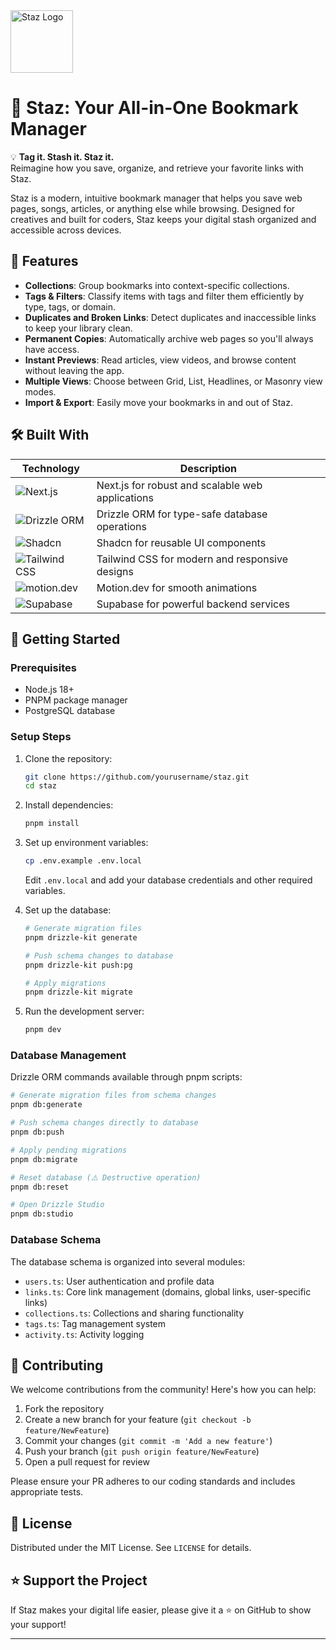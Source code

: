 <img src="https://github.com/YashM20/staz/blob/main/public/assets/images/Staz_logo.png" alt="Staz Logo" width="100" height="100" />  

# 🚀 Staz: Your All-in-One Bookmark Manager  

💡 **Tag it. Stash it. Staz it.**  
Reimagine how you save, organize, and retrieve your favorite links with Staz.  

Staz is a modern, intuitive bookmark manager that helps you save web pages, songs, articles, or anything else while browsing. Designed for creatives and built for coders, Staz keeps your digital stash organized and accessible across devices.  

## 🔗 Features

- **Collections**: Group bookmarks into context-specific collections.  
- **Tags & Filters**: Classify items with tags and filter them efficiently by type, tags, or domain.  
- **Duplicates and Broken Links**: Detect duplicates and inaccessible links to keep your library clean.  
- **Permanent Copies**: Automatically archive web pages so you'll always have access.  
- **Instant Previews**: Read articles, view videos, and browse content without leaving the app.  
- **Multiple Views**: Choose between Grid, List, Headlines, or Masonry view modes.  
- **Import & Export**: Easily move your bookmarks in and out of Staz.  

## 🛠️ Built With

| Technology | Description |
|------------|-------------|
| ![Next.js](https://img.shields.io/badge/next.js-%23000000.svg?style=for-the-badge&logo=nextdotjs&logoColor=white) | Next.js for robust and scalable web applications |
| ![Drizzle ORM](https://img.shields.io/badge/drizzle-ORM-blue?style=for-the-badge) | Drizzle ORM for type-safe database operations |
| ![Shadcn](https://img.shields.io/badge/shadcn-Design%20System-orange?style=for-the-badge) | Shadcn for reusable UI components |
| ![Tailwind CSS](https://img.shields.io/badge/tailwindcss-%2338B2AC.svg?style=for-the-badge&logo=tailwind-css&logoColor=white) | Tailwind CSS for modern and responsive designs |
| ![motion.dev](https://img.shields.io/badge/motion.dev-Animations-purple?style=for-the-badge) | Motion.dev for smooth animations |
| ![Supabase](https://img.shields.io/badge/supabase-Database-green?style=for-the-badge) | Supabase for powerful backend services |

## 🚀 Getting Started

### Prerequisites
- Node.js 18+ 
- PNPM package manager
- PostgreSQL database

### Setup Steps

1. Clone the repository:
   ```bash
   git clone https://github.com/yourusername/staz.git
   cd staz
   ```

2. Install dependencies:
   ```bash
   pnpm install
   ```

3. Set up environment variables:
   ```bash
   cp .env.example .env.local
   ```
   Edit `.env.local` and add your database credentials and other required variables.

4. Set up the database:
   ```bash
   # Generate migration files
   pnpm drizzle-kit generate

   # Push schema changes to database
   pnpm drizzle-kit push:pg

   # Apply migrations
   pnpm drizzle-kit migrate
   ```

5. Run the development server:
   ```bash
   pnpm dev
   ```

### Database Management

Drizzle ORM commands available through pnpm scripts:

```bash
# Generate migration files from schema changes
pnpm db:generate

# Push schema changes directly to database
pnpm db:push

# Apply pending migrations
pnpm db:migrate

# Reset database (⚠️ Destructive operation)
pnpm db:reset

# Open Drizzle Studio
pnpm db:studio

```

### Database Schema

The database schema is organized into several modules:

- `users.ts`: User authentication and profile data
- `links.ts`: Core link management (domains, global links, user-specific links)
- `collections.ts`: Collections and sharing functionality
- `tags.ts`: Tag management system
- `activity.ts`: Activity logging

## 🤝 Contributing

We welcome contributions from the community! Here's how you can help:  

1. Fork the repository  
2. Create a new branch for your feature (`git checkout -b feature/NewFeature`)  
3. Commit your changes (`git commit -m 'Add a new feature'`)  
4. Push your branch (`git push origin feature/NewFeature`)  
5. Open a pull request for review  

Please ensure your PR adheres to our coding standards and includes appropriate tests.

## 📝 License

Distributed under the MIT License. See `LICENSE` for details.  

## ⭐ Support the Project

If Staz makes your digital life easier, please give it a ⭐ on GitHub to show your support!  

---

